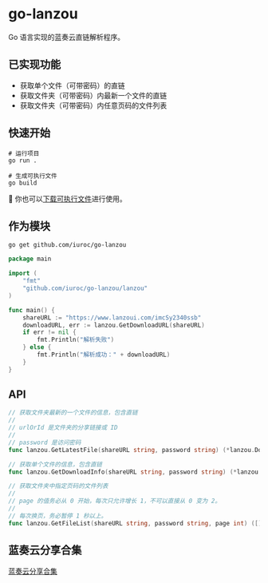 # go-lanzou

Go 语言实现的蓝奏云直链解析程序。

## 已实现功能

- 获取单个文件（可带密码）的直链
- 获取文件夹（可带密码）内最新一个文件的直链
- 获取文件夹（可带密码）内任意页码的文件列表

## 快速开始

```shell
# 运行项目
go run .

# 生成可执行文件
go build
```

🍎 你也可以[下载可执行文件](https://github.com/iuroc/go-lanzou/releases)进行使用。

## 作为模块

```shell
go get github.com/iuroc/go-lanzou
```

```go
package main

import (
	"fmt"
	"github.com/iuroc/go-lanzou/lanzou"
)

func main() {
	shareURL := "https://www.lanzoui.com/imcSy2340ssb"
	downloadURL, err := lanzou.GetDownloadURL(shareURL)
	if err != nil {
		fmt.Println("解析失败")
	} else {
		fmt.Println("解析成功：" + downloadURL)
	}
}
```

## API

```go
// 获取文件夹最新的一个文件的信息，包含直链
//
// urlOrId 是文件夹的分享链接或 ID
//
// password 是访问密码
func lanzou.GetLatestFile(shareURL string, password string) (*lanzou.DownloadInfo, error)
```

```go
// 获取单个文件的信息，包含直链
func lanzou.GetDownloadInfo(shareURL string, password string) (*lanzou.DownloadInfo, error)
```

```go
// 获取文件夹中指定页码的文件列表
//
// page 的值务必从 0 开始，每次只允许增长 1，不可以直接从 0 变为 2。
//
// 每次换页，务必暂停 1 秒以上。
func lanzou.GetFileList(shareURL string, password string, page int) ([]FileInfo, error)
```

## 蓝奏云分享合集

[蓝奏云分享合集](https://github.com/iuroc/lanzou-collect/blob/master/V1/%E6%95%B0%E6%8D%AE%E6%BA%90/%E6%A0%A1%E9%AA%8C%E6%88%90%E5%8A%9F%E6%95%B0%E6%8D%AE%E6%BA%90.txt)
